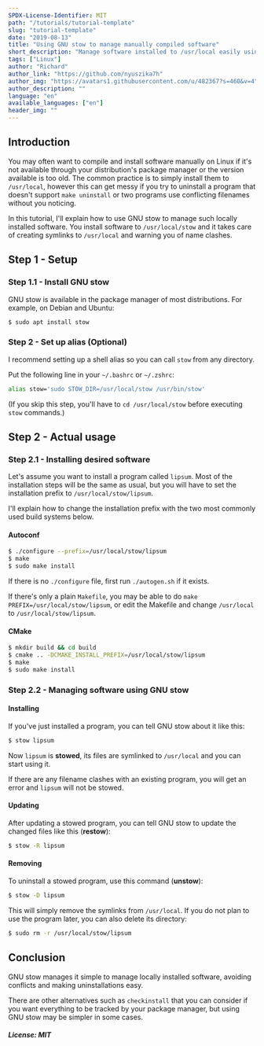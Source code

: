 ```yaml
---
SPDX-License-Identifier: MIT
path: "/tutorials/tutorial-template"
slug: "tutorial-template"
date: "2019-08-13"
title: "Using GNU stow to manage manually compiled software"
short_description: "Manage software installed to /usr/local easily using GNU stow"
tags: ["Linux"]
author: "Richard"
author_link: "https://github.com/nyuszika7h"
author_img: "https://avatars1.githubusercontent.com/u/482367?s=460&v=4"
author_description: ""
language: "en"
available_languages: ["en"]
header_img: ""
---
```


<!-- This where the actual tutorial begins. You don't need to write out the title again, having it in the metadata above is enough. -->

## Introduction

You may often want to compile and install software manually on Linux if it's not available through your distribution's package manager or the version available is too old. The common practice is to simply install them to `/usr/local`, however this can get messy if you try to uninstall a program that doesn't support `make uninstall` or two programs use conflicting filenames without you noticing.

In this tutorial, I'll explain how to use GNU stow to manage such locally installed software. You install software to `/usr/local/stow` and it takes care of creating symlinks to `/usr/local` and warning you of name clashes.

## Step 1 - Setup

### Step 1.1 - Install GNU stow

GNU stow is available in the package manager of most distributions. For example, on Debian and Ubuntu:

```sh
$ sudo apt install stow
```

### Step 2 - Set up alias (Optional)

I recommend setting up a shell alias so you can call `stow` from any directory.

Put the following line in your `~/.bashrc` or `~/.zshrc`:

```sh
alias stow='sudo STOW_DIR=/usr/local/stow /usr/bin/stow'
```

(If you skip this step, you'll have to `cd /usr/local/stow` before executing `stow` commands.)

## Step 2 - Actual usage

### Step 2.1 - Installing desired software

Let's assume you want to install a program called `lipsum`. Most of the installation steps will be the same as usual, but you will have to set the installation prefix to `/usr/local/stow/lipsum`.

I'll explain how to change the installation prefix with the two most commonly used build systems below.

#### Autoconf

```sh
$ ./configure --prefix=/usr/local/stow/lipsum
$ make
$ sudo make install
```

If there is no `./configure` file, first run `./autogen.sh` if it exists.

If there's only a plain `Makefile`, you may be able to do `make PREFIX=/usr/local/stow/lipsum`, or edit the Makefile and change `/usr/local` to `/usr/local/stow/lipsum`.

#### CMake

```sh
$ mkdir build && cd build
$ cmake .. -DCMAKE_INSTALL_PREFIX=/usr/local/stow/lipsum
$ make
$ sudo make install
```

### Step 2.2 - Managing software using GNU stow

#### Installing

If you've just installed a program, you can tell GNU stow about it like this:

```sh
$ stow lipsum
```

Now `lipsum` is **stowed**, its files are symlinked to `/usr/local` and you can start using it.

If there are any filename clashes with an existing program, you will get an error and `lipsum` will not be stowed.

#### Updating

After updating a stowed program, you can tell GNU stow to update the changed files like this (**restow**):

```sh
$ stow -R lipsum
```

#### Removing

To uninstall a stowed program, use this command (**unstow**):

```sh
$ stow -D lipsum
```

This will simply remove the symlinks from `/usr/local`. If you do not plan to use the program later, you can also  delete its directory:

```sh
$ sudo rm -r /usr/local/stow/lipsum
```

## Conclusion

GNU stow manages it simple to manage locally installed software, avoiding conflicts and making uninstallations easy.

There are other alternatives such as `checkinstall` that you can consider if you want everything to be tracked by your package manager, but using GNU stow may be simpler in some cases.

##### License: MIT

<!--

Contributor's Certificate of Origin

By making a contribution to this project, I certify that:

(a) The contribution was created in whole or in part by me and I have
    the right to submit it under the license indicated in the file; or

(b) The contribution is based upon previous work that, to the best of my
    knowledge, is covered under an appropriate license and I have the
    right under that license to submit that work with modifications,
    whether created in whole or in part by me, under the same license
    (unless I am permitted to submit under a different license), as
    indicated in the file; or

(c) The contribution was provided directly to me by some other person
    who certified (a), (b) or (c) and I have not modified it.

(d) I understand and agree that this project and the contribution are
    public and that a record of the contribution (including all personal
    information I submit with it, including my sign-off) is maintained
    indefinitely and may be redistributed consistent with this project
    or the license(s) involved.

Signed-off-by: Richard <nyuszika7h@gmail.com>

-->
